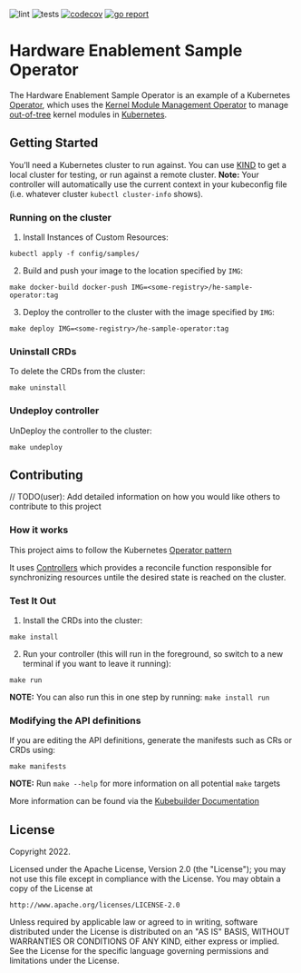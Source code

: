 ![lint](https://github.com/mresvanis/he-sample-operator/actions/workflows/lint.yaml/badge.svg)
![tests](https://github.com/mresvanis/he-sample-operator/actions/workflows/test.yaml/badge.svg)
[![codecov](https://codecov.io/gh/mresvanis/he-sample-operator/branch/main/graph/badge.svg?token=EMH9QLP6NR)](https://codecov.io/gh/mresvanis/he-sample-operator)
[![go report](https://goreportcard.com/badge/github.com/mresvanis/he-sample-operator)](https://goreportcard.com/report/github.com/mresvanis/he-sample-operator)

# Hardware Enablement Sample Operator

The Hardware Enablement Sample Operator is an example of a Kubernetes
[Operator](https://kubernetes.io/docs/concepts/extend-kubernetes/operator/), which uses the
[Kernel Module Management Operator](https://github.com/kubernetes-sigs/kernel-module-management) to
manage [out-of-tree](https://www.kernel.org/doc/Documentation/kbuild/modules.txt) kernel modules in
[Kubernetes](https://kubernetes.io/).

## Getting Started

You’ll need a Kubernetes cluster to run against. You can use [KIND](https://sigs.k8s.io/kind) to get
a local cluster for testing, or run against a remote cluster. **Note:** Your controller will
automatically use the current context in your kubeconfig file (i.e. whatever cluster
`kubectl cluster-info` shows).

### Running on the cluster

1. Install Instances of Custom Resources:

```shell
kubectl apply -f config/samples/
```

2. Build and push your image to the location specified by `IMG`:

```shell
make docker-build docker-push IMG=<some-registry>/he-sample-operator:tag
```

3. Deploy the controller to the cluster with the image specified by `IMG`:

```shell
make deploy IMG=<some-registry>/he-sample-operator:tag
```

### Uninstall CRDs

To delete the CRDs from the cluster:

```shell
make uninstall
```

### Undeploy controller

UnDeploy the controller to the cluster:

```shell
make undeploy
```

## Contributing
// TODO(user): Add detailed information on how you would like others to contribute to this project

### How it works

This project aims to follow the Kubernetes [Operator pattern](https://kubernetes.io/docs/concepts/extend-kubernetes/operator/)

It uses [Controllers](https://kubernetes.io/docs/concepts/architecture/controller/)
which provides a reconcile function responsible for synchronizing resources untile the desired state
is reached on the cluster.

### Test It Out
1. Install the CRDs into the cluster:

```shell
make install
```

2. Run your controller (this will run in the foreground, so switch to a new terminal if you want to leave it running):

```shell
make run
```

**NOTE:** You can also run this in one step by running: `make install run`

### Modifying the API definitions
If you are editing the API definitions, generate the manifests such as CRs or CRDs using:

```shell
make manifests
```

**NOTE:** Run `make --help` for more information on all potential `make` targets

More information can be found via the [Kubebuilder Documentation](https://book.kubebuilder.io/introduction.html)

## License

Copyright 2022.

Licensed under the Apache License, Version 2.0 (the "License");
you may not use this file except in compliance with the License.
You may obtain a copy of the License at

    http://www.apache.org/licenses/LICENSE-2.0

Unless required by applicable law or agreed to in writing, software
distributed under the License is distributed on an "AS IS" BASIS,
WITHOUT WARRANTIES OR CONDITIONS OF ANY KIND, either express or implied.
See the License for the specific language governing permissions and
limitations under the License.

